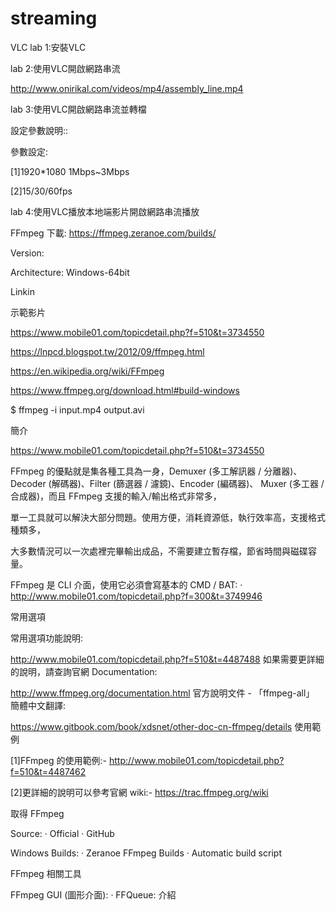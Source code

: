 # streaming
VLC
lab 1:安裝VLC

lab 2:使用VLC開啟網路串流

http://www.onirikal.com/videos/mp4/assembly_line.mp4

lab 3:使用VLC開啟網路串流並轉檔

設定參數說明::

參數設定:

[1]1920*1080 1Mbps~3Mbps

[2]15/30/60fps

lab 4:使用VLC播放本地端影片開啟網路串流播放

FFmpeg
下載: https://ffmpeg.zeranoe.com/builds/

Version:

Architecture: Windows-64bit

Linkin

示範影片

https://www.mobile01.com/topicdetail.php?f=510&t=3734550

https://lnpcd.blogspot.tw/2012/09/ffmpeg.html

https://en.wikipedia.org/wiki/FFmpeg

https://www.ffmpeg.org/download.html#build-windows

$ ffmpeg -i input.mp4 output.avi

簡介

https://www.mobile01.com/topicdetail.php?f=510&t=3734550

FFmpeg 的優點就是集各種工具為一身，Demuxer (多工解訊器 / 分離器)、Decoder (解碼器)、Filter (篩選器 / 濾鏡)、Encoder (編碼器)、 Muxer (多工器 / 合成器)，而且 FFmpeg 支援的輸入/輸出格式非常多，

單一工具就可以解決大部分問題。使用方便，消耗資源低，執行效率高，支援格式種類多，

大多數情況可以一次處裡完畢輸出成品，不需要建立暫存檔，節省時間與磁碟容量。

FFmpeg 是 CLI 介面，使用它必須會寫基本的 CMD / BAT: ‧ http://www.mobile01.com/topicdetail.php?f=300&t=3749946

常用選項

常用選項功能說明:

http://www.mobile01.com/topicdetail.php?f=510&t=4487488
如果需要更詳細的說明，請查詢官網 Documentation:

http://www.ffmpeg.org/documentation.html
官方說明文件 - 「ffmpeg-all」 簡體中文翻譯:

https://www.gitbook.com/book/xdsnet/other-doc-cn-ffmpeg/details
使用範例

[1]FFmpeg 的使用範例:- http://www.mobile01.com/topicdetail.php?f=510&t=4487462

[2]更詳細的說明可以參考官網 wiki:- https://trac.ffmpeg.org/wiki

取得 FFmpeg

Source: ‧ Official ‧ GitHub

Windows Builds: ‧ Zeranoe FFmpeg Builds ‧ Automatic build script

FFmpeg 相關工具

FFmpeg GUI (圖形介面): ‧ FFQueue: 介紹
